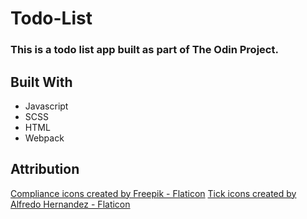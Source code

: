 # Todo-List
### This is a todo list app built as part of The Odin Project. 

## Built With
- Javascript
- SCSS
- HTML
- Webpack

## Attribution
<a href="https://www.flaticon.com/free-icons/compliance" title="compliance icons">Compliance icons created by Freepik - Flaticon</a>
<a href="https://www.flaticon.com/free-icons/tick" title="tick icons">Tick icons created by Alfredo Hernandez - Flaticon</a>